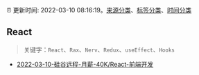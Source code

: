 :alarm_clock: 更新时间: 2022-03-10 08:16:19。[来源分类](../README.md)、[标签分类](../TAGS.md)、[时间分类](../TIMELINE.md)

## React


> 关键字：`React`、`Rax`、`Nerv`、`Redux`、`useEffect`、`Hooks`



- [2022-03-10-硅谷远程-月薪-40K/React-前端开发](https://www.v2ex.com/t/839417) 